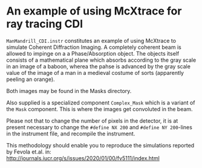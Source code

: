 # An example of using McXtrace for ray tracing CDI

<code>ManMandrill_CDI.instr</code> constitutes an example of using McXtrace to simulate Coherent
Diffraction Imaging. A completely coherent beam is allowed to impinge on a a Phase/Absorption object.
The objects itself consists of a mathematical plane which absorbs according to the gray scale in an
image of a baboon, wherea the pahse is advanced by the gray scale value of the image of a man in a medieval costume of sorts (apparently peeling an orange).

Both images may be found in the Masks directory.

Also supplied is a specialized component <code>Complex_Mask</code> which is a variant of the ```Mask``` component. This is where the images get convoluted in the beam.

Please not that to change the number of pixels in the detector, it is at present necessary to change the <code>#define NX 200</code> and <code>#define NY 200</code>-lines in the instrument file, and recompile the instrument.

This methodology should enable you to reproduce the simulations reported by Fevola et.al. in:
http://journals.iucr.org/s/issues/2020/01/00/fv5111/index.html
